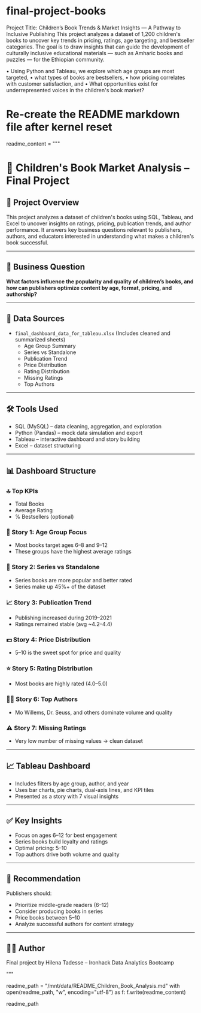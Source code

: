 # final-project-books
Project Title:
Children’s Book Trends & Market Insights — A Pathway to Inclusive Publishing
This project analyzes a dataset of 1,200 children's books to uncover key trends in pricing, ratings, age targeting, and bestseller categories. 
The goal is to draw insights that can guide the development of culturally inclusive educational materials — such as Amharic books and puzzles — for the Ethiopian community.

•	Using Python and Tableau, we explore which age groups are most targeted, 
•	what types of books are bestsellers,
•	how pricing correlates with customer satisfaction, and 
•	What opportunities exist for underrepresented voices in the children's book market?
# Re-create the README markdown file after kernel reset
readme_content = """
# 📘 Children's Book Market Analysis – Final Project

## 📌 Project Overview
This project analyzes a dataset of children's books using SQL, Tableau, and Excel to uncover insights on ratings, pricing, publication trends, and author performance. It answers key business questions relevant to publishers, authors, and educators interested in understanding what makes a children's book successful.

---

## 🎯 Business Question
**What factors influence the popularity and quality of children’s books, and how can publishers optimize content by age, format, pricing, and authorship?**

---

## 📁 Data Sources
- `final_dashboard_data_for_tableau.xlsx` (Includes cleaned and summarized sheets)
  - Age Group Summary
  - Series vs Standalone
  - Publication Trend
  - Price Distribution
  - Rating Distribution
  - Missing Ratings
  - Top Authors

---

## 🛠 Tools Used
- SQL (MySQL) – data cleaning, aggregation, and exploration
- Python (Pandas) – mock data simulation and export
- Tableau – interactive dashboard and story building
- Excel – dataset structuring

---

## 📊 Dashboard Structure

### 🔝 Top KPIs
- Total Books
- Average Rating
- % Bestsellers (optional)

### 📘 Story 1: Age Group Focus
- Most books target ages 6–8 and 9–12
- These groups have the highest average ratings

### 📙 Story 2: Series vs Standalone
- Series books are more popular and better rated
- Series make up 45%+ of the dataset

### 📈 Story 3: Publication Trend
- Publishing increased during 2019–2021
- Ratings remained stable (avg ~4.2–4.4)

### 💵 Story 4: Price Distribution
- $5–$10 is the sweet spot for price and quality

### ⭐ Story 5: Rating Distribution
- Most books are highly rated (4.0–5.0)

### 👩‍💼 Story 6: Top Authors
- Mo Willems, Dr. Seuss, and others dominate volume and quality

### ⚠️ Story 7: Missing Ratings
- Very low number of missing values → clean dataset

---

## 📈 Tableau Dashboard
- Includes filters by age group, author, and year
- Uses bar charts, pie charts, dual-axis lines, and KPI tiles
- Presented as a story with 7 visual insights

---

## ✅ Key Insights
- Focus on ages 6–12 for best engagement
- Series books build loyalty and ratings
- Optimal pricing: $5–$10
- Top authors drive both volume and quality

---

## 🧾 Recommendation
Publishers should:
- Prioritize middle-grade readers (6–12)
- Consider producing books in series
- Price books between $5–$10
- Analyze successful authors for content strategy

---

## 👩‍💻 Author
Final project by Hilena Tadesse – Ironhack Data Analytics Bootcamp

"""

readme_path = "/mnt/data/README_Children_Book_Analysis.md"
with open(readme_path, "w", encoding="utf-8") as f:
    f.write(readme_content)

readme_path
